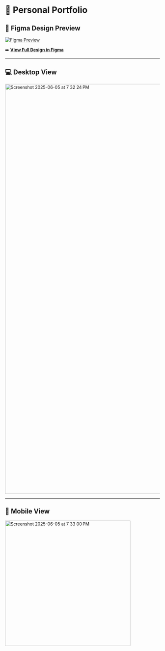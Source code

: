 # 💼 Personal Portfolio

## 🧩 Figma Design Preview

[![Figma Preview](https://github.com/user-attachments/assets/9a979dfd-94b9-4660-8c6f-ec9e404b1fca)](https://github.com/user-attachments/assets/9a979dfd-94b9-4660-8c6f-ec9e404b1fca)


➡️ [**View Full Design in Figma**]([https://www.figma.com/proto/4LteC8WapAz8pwxhac4fYC/PORTFOLIO?node-id=2406-718&p=f&viewport=-1282%2C-561%2C0.13&t=26T7HaZZtlI2fGZ4-1&scaling=scale-down-width&content-scaling=fixed&starting-point-node-id=2406%3A718&show-proto-sidebar=1](https://www.figma.com/proto/4LteC8WapAz8pwxhac4fYC/PORTFOLIO?page-id=0%3A1&node-id=2406-718&p=f&viewport=-3582%2C-1643%2C0.3&t=f0aMXKnIFvXXvZd7-1&scaling=scale-down-width&content-scaling=fixed&starting-point-node-id=2406%3A718&show-proto-sidebar=1))

---

## 💻 Desktop View

<img width="1335" alt="Screenshot 2025-06-05 at 7 32 24 PM" src="https://github.com/user-attachments/assets/e63b94e4-45cf-4852-bf77-228d960259b2" />

---

## 📱 Mobile View

<img width="408" alt="Screenshot 2025-06-05 at 7 33 00 PM" src="https://github.com/user-attachments/assets/e773c600-1330-4bfc-a8b8-ba0f65c759ab" />

